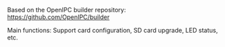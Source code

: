 Based on the OpenIPC builder repository:
https://github.com/OpenIPC/builder

Main functions:
Support card configuration, SD card upgrade, LED status, etc.
